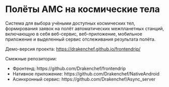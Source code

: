 <h1>Полёты АМС на космические тела</h1>
Cистема для выбора учёными доступных космических тел, формирования заявок на полёт автоматических межпланетных станций, включающую в себя веб-сервис, веб-приложение, мобильное приложение и выделенный сервис отслеживания результата полёта.

Демо-версия проекта: https://drakenchef.github.io/frontendrip/

Смежные репозитории:
<ul>
<li>Фронтенд: https://github.com/Drakenchef/frontendrip</li>
<li>Нативное приложение: https://github.com/Drakenchef/NativeAndroid</li>
<li>Асинхронный сервис: https://github.com/Drakenchef/Async_server</li>
</ul>
